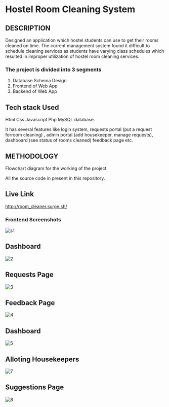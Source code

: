 # Hostel Room Cleaning System

## DESCRIPTION
Designed an application which hostel students can use to get their rooms cleaned on time. The current management system found it difficult to schedule cleaning services as students have varying class schedules which resulted in improper utilization of hostel room cleaning services.

### The project is divided into 3 segments
1. Database Schema Design
2. Frontend of Web App
3. Backend of Web App

## Tech stack Used
Html Css Javascript Php MySQL database.


It has several features like login system, requests portal (put a request forroom cleaning) , admin portal (add housekeeper, manage  requests), dashboard (see status of rooms cleaned) feedback page etc.

## METHODOLOGY
Flowchart diagram for the working of the project


 All the source code in present in this repository.
 
 ## Live Link
 http://room_cleaner.surge.sh/
 
 ### Frontend Screenshots
 ![s1](https://user-images.githubusercontent.com/79807722/189840013-86a190d1-7abb-41f7-ad7c-9e9c27409c17.PNG)  
 
  ## Dashboard
 ![2](https://user-images.githubusercontent.com/79807722/189840467-dae89e93-0187-455b-82ab-9b95c9f4d700.png)
 
  ## Requests Page
 ![3](https://user-images.githubusercontent.com/79807722/189840549-597ba036-fffb-4a47-8d85-41ed42c6e559.png)
 
  ## Feedback Page
 ![4](https://user-images.githubusercontent.com/79807722/189840607-37f2b1bf-8564-40db-ad3f-3069503a102c.png)
 
  ## Dashboard
 ![5](https://user-images.githubusercontent.com/79807722/189840756-64f5cf33-617f-4eb7-95fd-9237583c2d0d.png)
 
  ## Alloting Housekeepers
 ![7](https://user-images.githubusercontent.com/79807722/189840839-646265b1-ee43-42d5-aac7-6783873b6115.png)
 
  ## Suggestions Page
![8](https://user-images.githubusercontent.com/79807722/189840910-e0e5285c-5138-488f-b4db-871b7e7ae1b5.png)


